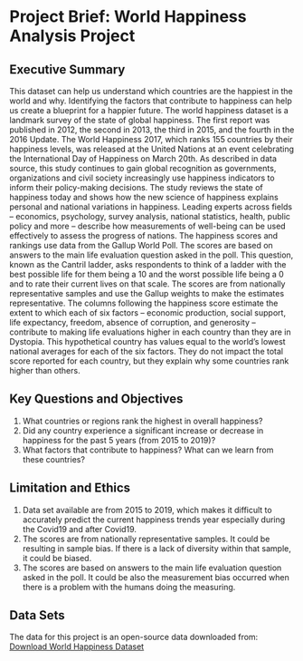 # Project Brief: World Happiness Analysis Project

## Executive Summary

This dataset can help us understand which countries are the happiest in the world and why. Identifying the factors that contribute to happiness can help us create a blueprint for a happier future.
The world happiness dataset is a landmark survey of the state of global happiness. The first report was published in 2012, the second in 2013, the third in 2015, and the fourth in the 2016 Update. The World Happiness 2017, which ranks 155 countries by their happiness levels, was released at the United Nations at an event celebrating the International Day of Happiness on March 20th. 
As described in data source, this study continues to gain global recognition as governments, organizations and civil society increasingly use happiness indicators to inform their policy-making decisions. The study reviews the state of happiness today and shows how the new science of happiness explains personal and national variations in happiness. Leading experts across fields – economics, psychology, survey analysis, national statistics, health, public policy and more – describe how measurements of well-being can be used effectively to assess the progress of nations.
The happiness scores and rankings use data from the Gallup World Poll. The scores are based on answers to the main life evaluation question asked in the poll. This question, known as the Cantril ladder, asks respondents to think of a ladder with the best possible life for them being a 10 and the worst possible life being a 0 and to rate their current lives on that scale. The scores are from nationally representative samples and use the Gallup weights to make the estimates representative. The columns following the happiness score estimate the extent to which each of six factors – economic production, social support, life expectancy, freedom, absence of corruption, and generosity – contribute to making life evaluations higher in each country than they are in Dystopia. This hypothetical country has values equal to the world’s lowest national averages for each of the six factors. They do not impact the total score reported for each country, but they explain why some countries rank higher than others.


## Key Questions and Objectives

1.	What countries or regions rank the highest in overall happiness?
2.	Did any country experience a significant increase or decrease in happiness for the past 5 years (from 2015 to 2019)?
3.	What factors that contribute to happiness? What can we learn from these countries? 


## Limitation and Ethics
1.	Data set available are from 2015 to 2019, which makes it difficult to accurately predict the current happiness trends year especially during the Covid19 and after Covid19.
2.	The scores are from nationally representative samples. It could be resulting in sample bias. If there is a lack of diversity within that sample, it could be biased. 
3.	The scores are based on answers to the main life evaluation question asked in the poll. It could be also the measurement bias occurred when there is a problem with the humans doing the measuring. 


## Data Sets

The data for this project is an open-source data downloaded from:
[Download World Happiness Dataset](https://www.kaggle.com/datasets/unsdsn/world-happiness)
